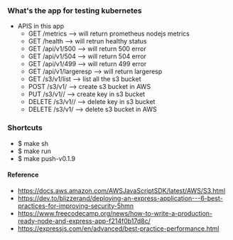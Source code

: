 ### What's the app for testing kubernetes
- APIS in this app
  - GET     /metrics                --> will return prometheus nodejs metrics
  - GET     /health                 --> will retrun healthy status
  - GET     /api/v1/500             --> will return 500 error
  - GET     /api/v1/504             --> will return 504 error
  - GET     /api/v1/499             --> will return 499 error
  - GET     /api/v1/largeresp       --> will return largeresp
  - GET     /s3/v1/list             --> list all the s3 bucket
  - POST    /s3/v1/<bucket>         --> create s3 bucket in AWS
  - PUT     /s3/v1/<bucket>/<key>   --> create key in s3 bucket
  - DELETE  /s3/v1/<bucket>/<key>   --> delete key in s3 bucket
  - DELETE  /s3/v1/<bucket>         --> delete s3 bucket in AWS

### Shortcuts
- $ make sh
- $ make run
- $ make push-v0.1.9

#### Reference
- https://docs.aws.amazon.com/AWSJavaScriptSDK/latest/AWS/S3.html
- https://dev.to/blizzerand/deploying-an-express-application---6-best-practices-for-improving-security-5hmn
- https://www.freecodecamp.org/news/how-to-write-a-production-ready-node-and-express-app-f214f0b17d8c/
- https://expressjs.com/en/advanced/best-practice-performance.html
